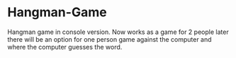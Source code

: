 # Hangman-Game
Hangman game in console version.
Now works as a game for 2 people later there will be an option for one person game against the computer and where the computer guesses the word.

